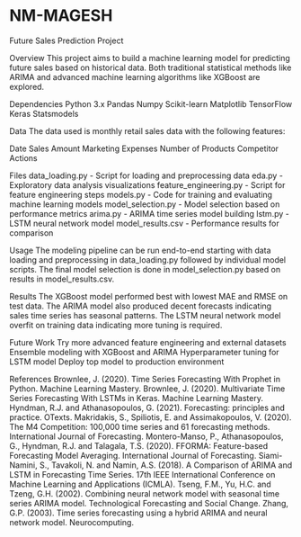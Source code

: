 # NM-MAGESH
Future Sales Prediction Project

Overview
This project aims to build a machine learning model for predicting future sales based on historical data. Both traditional statistical methods like ARIMA and advanced machine learning algorithms like XGBoost are explored.

Dependencies
Python 3.x
Pandas
Numpy
Scikit-learn
Matplotlib
TensorFlow
Keras
Statsmodels

Data
The data used is monthly retail sales data with the following features:

Date
Sales Amount
Marketing Expenses
Number of Products
Competitor Actions

Files
data_loading.py - Script for loading and preprocessing data
eda.py - Exploratory data analysis visualizations
feature_engineering.py - Script for feature engineering steps
models.py - Code for training and evaluating machine learning models
model_selection.py - Model selection based on performance metrics
arima.py - ARIMA time series model building
lstm.py - LSTM neural network model
model_results.csv - Performance results for comparison

Usage
The modeling pipeline can be run end-to-end starting with data loading and preprocessing in data_loading.py followed by individual model scripts. The final model selection is done in model_selection.py based on results in model_results.csv.

Results
The XGBoost model performed best with lowest MAE and RMSE on test data. The ARIMA model also produced decent forecasts indicating sales time series has seasonal patterns. The LSTM neural network model overfit on training data indicating more tuning is required.

Future Work
Try more advanced feature engineering and external datasets
Ensemble modeling with XGBoost and ARIMA
Hyperparameter tuning for LSTM model
Deploy top model to production environment

References
Brownlee, J. (2020). Time Series Forecasting With Prophet in Python. Machine Learning Mastery.
Brownlee, J. (2020). Multivariate Time Series Forecasting With LSTMs in Keras. Machine Learning Mastery.
Hyndman, R.J. and Athanasopoulos, G. (2021). Forecasting: principles and practice. OTexts.
Makridakis, S., Spiliotis, E. and Assimakopoulos, V. (2020). The M4 Competition: 100,000 time series and 61 forecasting methods. International Journal of Forecasting.
Montero-Manso, P., Athanasopoulos, G., Hyndman, R.J. and Talagala, T.S. (2020). FFORMA: Feature-based Forecasting Model Averaging. International Journal of Forecasting.
Siami-Namini, S., Tavakoli, N. and Namin, A.S. (2018). A Comparison of ARIMA and LSTM in Forecasting Time Series. 17th IEEE International Conference on Machine Learning and Applications (ICMLA).
Tseng, F.M., Yu, H.C. and Tzeng, G.H. (2002). Combining neural network model with seasonal time series ARIMA model. Technological Forecasting and Social Change.
Zhang, G.P. (2003). Time series forecasting using a hybrid ARIMA and neural network model. Neurocomputing.
